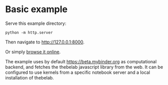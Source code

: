 # Basic example

Serve this example directory:

    python -m http.server

Then navigate to http://127.0.0.1:8000.

Or simply [browse it online](https://github.com/nthiery/thebelab/).

The example uses by default https://beta.mybinder.org as computational
backend, and fetches the thebelab javascript library from the web. It
can be configured to use kernels from a specific notebook server and a
local installation of thebelab.
